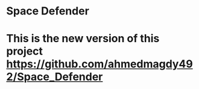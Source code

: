 # Space Defender

<h1>This is the new version of this project <a href="https://github.com/ahmedmagdy492/Space_Defender">https://github.com/ahmedmagdy492/Space_Defender</a></h1>
